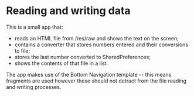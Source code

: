# Reading and writing data

This is a small app that:

* reads an HTML file from /res/raw and shows the text on the screen;
* contains a converter that stores numbers entered and their conversions to file;
* stores the last number converted to SharedPreferences;
* shows the contents of that file in a list. 

The app makes use of the Bottom Navigation template -- this means fragments are used however these should not detract from the file reading and writing processes.